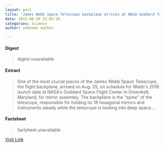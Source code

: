 ```yaml
---
layout: post
title: "James Webb Space Telescope backplane arrives at NASA Goddard for mirror assembly"
date: 2015-08-26 22:02:19
categories: Science
author: unknown author

---
```



#### Digest
>digest unavailable

#### Extract
>One of the most crucial pieces of the James Webb Space Telescope, the flight backplane, arrived on Aug. 25, on schedule for Webb's 2018 launch date at NASA's Goddard Space Flight Center in Greenbelt, Maryland, for mirror assembly. The backplane is the "spine" of the telescope, responsible for holding its 18 hexagonal mirrors and instruments steady while the telescope is looking into deep space....

#### Factsheet
>factsheet unavailable

[Visit Link](http://phys.org/news/2015-08-james-webb-space-telescope-backplane.html)



